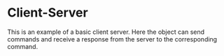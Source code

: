 # Client-Server


This is an example of a basic client server. Here the object can send commands and receive a response from the server to the corresponding command.
